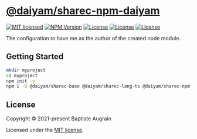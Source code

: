 [@daiyam/sharec-npm-daiyam](https://github.com/daiyam/sharec-config/tree/master/packages/sharec-npm-daiyam)
===========================================================================================================

[![MIT licensed](https://img.shields.io/badge/license-MIT-blue.svg)](./LICENSE)
[![NPM Version](https://img.shields.io/npm/v/@daiyam/sharec-npm-daiyam.svg?colorB=green)](https://www.npmjs.com/package/@daiyam/sharec-npm-daiyam)
[![License](https://img.shields.io/badge/donate-ko--fi-green)](https://ko-fi.com/daiyam)
[![License](https://img.shields.io/badge/donate-liberapay-green)](https://liberapay.com/daiyam/donate)
[![License](https://img.shields.io/badge/donate-paypal-green)](https://paypal.me/daiyam99)

The configuration to have me as the author of the created node module.

Getting Started
---------------

```sh
mkdir myproject
cd myproject
npm init -y
npm i -D @daiyam/sharec-base @daiyam/sharec-lang-ts @daiyam/sharec-npm-ts @daiyam/sharec-npm-daiyam
```

License
-------

Copyright &copy; 2021-present Baptiste Augrain

Licensed under the [MIT license](https://opensource.org/licenses/MIT).
